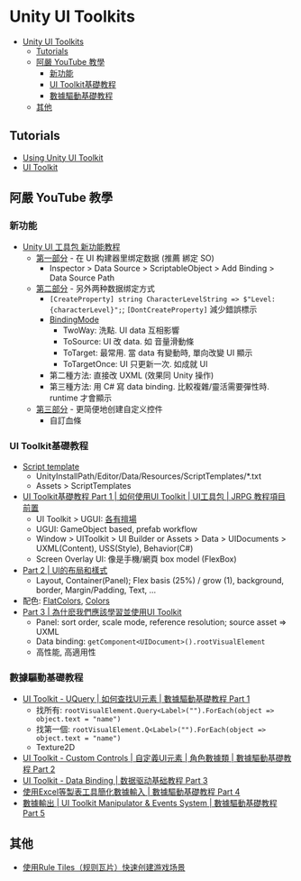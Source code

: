 # Unity UI Toolkits

<!-- TOC -->
* [Unity UI Toolkits](#unity-ui-toolkits)
  * [Tutorials](#tutorials)
  * [阿嚴 YouTube 教學](#阿嚴-youtube-教學)
    * [新功能](#新功能)
    * [UI Toolkit基礎教程](#ui-toolkit基礎教程)
    * [數據驅動基礎教程](#數據驅動基礎教程)
  * [其他](#其他)
<!-- TOC -->

## Tutorials

- [Using Unity UI Toolkit](https://www.youtube.com/watch?v=pqSwaqJmYwk&list=PL5domiITryHhlCKPSpiGuUt_kQg0nk3Of&index=5)
- [UI Toolkit](https://docs.unity3d.com/6000.0/Documentation/Manual/UIElements.html)

## 阿嚴 YouTube 教學

### 新功能

- [Unity UI 工具包 新功能教程](https://ryanxudev.github.io/#tutorials)
  - [第一部分](https://www.youtube.com/watch?v=cbQJq_O3ZEo) - 在 UI 构建器里绑定数据 (推薦 綁定 SO)
    - Inspector > Data Source > ScriptableObject > Add Binding > Data Source Path
  - [第二部分](https://www.youtube.com/watch?v=eBda493MQHo) - 另外两种数据绑定方式
    - `[CreateProperty] string CharacterLevelString => $"Level: {characterLevel}";`; `[DontCreateProperty]` 減少錯誤標示
    - [BindingMode](https://docs.unity3d.com/6000.0/Documentation/Manual/UIE-runtime-binding-mode-update.html)
      - TwoWay: 洗點. UI data 互相影響
      - ToSource: UI 改 data. 如 音量滑動條
      - ToTarget: 最常用. 當 data 有變動時, 單向改變 UI 顯示
      - ToTargetOnce: UI 只更新一次. 如成就 UI
    - 第二種方法: 直接改 UXML (效果同 Unity 操作)
    - 第三種方法: 用 C# 寫 data binding. 比較複雜/靈活需要彈性時. runtime 才會顯示
  - [第三部分](https://www.youtube.com/watch?v=Z9AVTt4zZck) - 更简便地创建自定义控件
    - 自訂血條

### UI Toolkit基礎教程

- [Script template](https://www.youtube.com/watch?v=uh9bDTX9T5E)
  - UnityInstallPath/Editor/Data/Resources/ScriptTemplates/*.txt
  - Assets > ScriptTemplates
- [UI Toolkit基礎教程 Part 1 | 如何使用UI Toolkit | UI工具包 | JRPG 教程項目前置](https://www.youtube.com/watch?v=CfQL0cI-zPc)
  - UI Toolkit > UGUI: [各有擅場](https://docs.unity3d.com/2022.2/Documentation/Manual/UIElements.html)
  - UGUI: GameObject based, prefab workflow
  - Window > UIToolkit > UI Builder or Assets > Data > UIDocuments > UXML(Content), USS(Style), Behavior(C#)
  - Screen Overlay UI: 像是手機/網頁 box model (FlexBox)
- [Part 2 | UI的布局和樣式](https://www.youtube.com/watch?v=wZP47DZcAzM)
  - Layout, Container(Panel); Flex basis (25%) / grow (1), background, border, Margin/Padding, Text, ...
- 配色: [FlatColors](https://flatuicolors.com/), [Colors](https://coolors.co/palettes/trending)
- [Part 3 | 為什麽我們應該學習並使用UI Toolkit](https://www.youtube.com/watch?v=PimLImYQFz0)
  - Panel: sort order, scale mode, reference resolution; source asset => UXML
  - Data binding: `getComponent<UIDocument>().rootVisualElement`
  - 高性能, 高適用性

### 數據驅動基礎教程

- [UI Toolkit - UQuery | 如何查找UI元素 | 數據驅動基礎教程 Part 1](https://www.youtube.com/watch?v=DOn8P5Fg0gg)
  - 找所有: `rootVisualElement.Query<Label>("").ForEach(object => object.text = "name")`
  - 找第一個: `rootVisualElement.Q<Label>("").ForEach(object => object.text = "name")`
  - Texture2D
- [UI Toolkit - Custom Controls | 自定義UI元素 | 角色數據類 | 數據驅動基礎教程 Part 2](https://www.youtube.com/watch?v=a0EbiuDE3nI)
- [UI Toolkit - Data Binding | 数据驱动基础教程 Part 3](https://www.youtube.com/watch?v=SRqwuwc_o0E)
- [使用Excel等製表工具簡化數據輸入 | 數據驅動基礎教程 Part 4](https://www.youtube.com/watch?v=b90awFcUJ60)
- [數據輸出 | UI Toolkit Manipulator & Events System | 數據驅動基礎教程 Part 5](https://www.youtube.com/watch?v=11zqHk6kbhE)

## 其他

- [使用Rule Tiles（规则瓦片）快速创建游戏场景](https://www.youtube.com/watch?v=LWTjXPBJ1Us)
